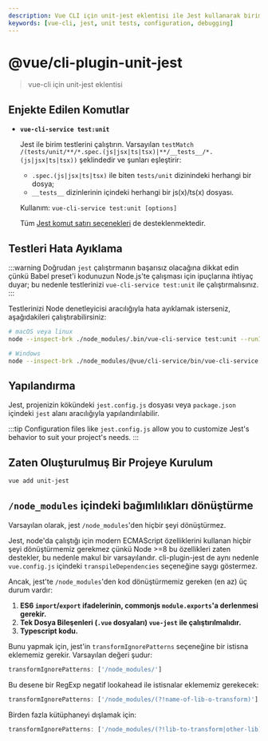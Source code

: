 ```yaml
---
description: Vue CLI için unit-jest eklentisi ile Jest kullanarak birim testleri çalıştırmayı öğrenin. Test işlemlerini yapılandırma ve hata ayıklama yöntemleri hakkında bilgiler içerir.
keywords: [vue-cli, jest, unit tests, configuration, debugging]
---
```


# @vue/cli-plugin-unit-jest

> vue-cli için unit-jest eklentisi

## Enjekte Edilen Komutlar

- **`vue-cli-service test:unit`**

  Jest ile birim testlerini çalıştırın. Varsayılan `testMatch` `/(tests/unit/**/*.spec.(js|jsx|ts|tsx)|**/__tests__/*.(js|jsx|ts|tsx))` şeklindedir ve şunları eşleştirir:

  - `.spec.(js|jsx|ts|tsx)` ile biten `tests/unit` dizinindeki herhangi bir dosya;
  - `__tests__` dizinlerinin içindeki herhangi bir js(x)/ts(x) dosyası.

  Kullanım: `vue-cli-service test:unit [options] `

  Tüm [Jest komut satırı seçenekleri](https://facebook.github.io/jest/docs/en/cli.html) de desteklenmektedir.

## Testleri Hata Ayıklama

:::warning
Doğrudan `jest` çalıştırmanın başarısız olacağına dikkat edin çünkü Babel preset'i kodunuzun Node.js'te çalışması için ipuçlarına ihtiyaç duyar; bu nedenle testlerinizi `vue-cli-service test:unit` ile çalıştırmalısınız.
:::

Testlerinizi Node denetleyicisi aracılığıyla hata ayıklamak isterseniz, aşağıdakileri çalıştırabilirsiniz:

```bash
# macOS veya linux
node --inspect-brk ./node_modules/.bin/vue-cli-service test:unit --runInBand

# Windows
node --inspect-brk ./node_modules/@vue/cli-service/bin/vue-cli-service.js test:unit --runInBand
```

## Yapılandırma

Jest, projenizin kökündeki `jest.config.js` dosyası veya `package.json` içindeki `jest` alanı aracılığıyla yapılandırılabilir.

:::tip
Configuration files like `jest.config.js` allow you to customize Jest's behavior to suit your project's needs.
:::

## Zaten Oluşturulmuş Bir Projeye Kurulum

```bash
vue add unit-jest
```

## `/node_modules` içindeki bağımlılıkları dönüştürme

Varsayılan olarak, jest `/node_modules`'den hiçbir şeyi dönüştürmez.

Jest, node'da çalıştığı için modern ECMAScript özelliklerini kullanan hiçbir şeyi dönüştürmemiz gerekmez çünkü Node >=8 bu özellikleri zaten destekler, bu nedenle makul bir varsayılandır. cli-plugin-jest de aynı nedenle `vue.config.js` içindeki `transpileDependencies` seçeneğine saygı göstermez.

Ancak, jest'te `/node_modules`'den kod dönüştürmemiz gereken (en az) üç durum vardır:

1. **ES6 `import`/`export` ifadelerinin, commonjs `module.exports`'a derlenmesi gerekir.**
2. **Tek Dosya Bileşenleri (`.vue` dosyaları) `vue-jest` ile çalıştırılmalıdır.**
3. **Typescript kodu.**

Bunu yapmak için, jest'in `transformIgnorePatterns` seçeneğine bir istisna eklememiz gerekir. Varsayılan değeri şudur:

```javascript
transformIgnorePatterns: ['/node_modules/']
```

Bu desene bir RegExp negatif lookahead ile istisnalar eklememiz gerekecek:

```javascript
transformIgnorePatterns: ['/node_modules/(?!name-of-lib-o-transform)']
```

Birden fazla kütüphaneyi dışlamak için:

```javascript
transformIgnorePatterns: ['/node_modules/(?!lib-to-transform|other-lib)']
```